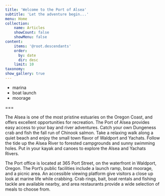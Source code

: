 ```yaml
---
title: 'Welcome to the Port of Alsea'
subtitle: 'Let the adventure begin...'
menu: Home
collection:
    name: Articles
    showCount: false
    showMenu: false
content:
    items: '@root.descendants'
    order:
      by: date
      dir: desc
    limit: 10
taxonomy:
show_gallery: true
---
```


- marina
- boat launch
- moorage


===

The Alsea is one of the most pristine estuaries on the Oregon Coast, and offers excellent opportunities for recreation. The Port of Alsea provides easy access to your bay and river adventures. Catch your own Dungeness crab and fish the fall run of Chinook salmon. Take a relaxing walk along a quiet beach and enjoy the small town flavor of Waldport and Yachats. Follow the tide up the Alsea River to forested campgrounds and sunny swimming holes.  Put in your kayak and canoes to explore the Alsea and Yachats Rivers.

The Port office is located at 365 Port Street, on the waterfront in Waldport, Oregon.  The Port’s public facilities include a launch ramp, boat moorage, and a picnic area. An accessible viewing platform give visitors a close up look at marine life while crabbing. Crab rings, bait, boat rentals and fishing tackle are available nearby, and area restaurants provide a wide selection of meals to choose from.

